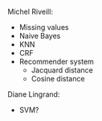 Michel Riveill:
- Missing values
- Naive Bayes
- KNN
- CRF
- Recommender system
    - Jacquard distance
    - Cosine distance

Diane Lingrand:
- SVM?